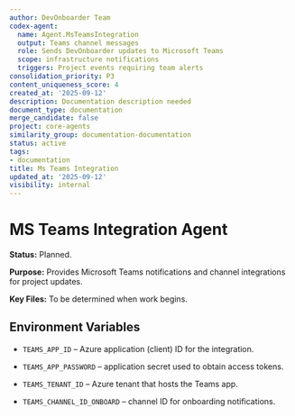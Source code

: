 ```yaml
---
author: DevOnboarder Team
codex-agent:
  name: Agent.MsTeamsIntegration
  output: Teams channel messages
  role: Sends DevOnboarder updates to Microsoft Teams
  scope: infrastructure notifications
  triggers: Project events requiring team alerts
consolidation_priority: P3
content_uniqueness_score: 4
created_at: '2025-09-12'
description: Documentation description needed
document_type: documentation
merge_candidate: false
project: core-agents
similarity_group: documentation-documentation
status: active
tags:
- documentation
title: Ms Teams Integration
updated_at: '2025-09-12'
visibility: internal
---
```


# MS Teams Integration Agent

**Status:** Planned.

**Purpose:** Provides Microsoft Teams notifications and channel integrations for project updates.

**Key Files:** To be determined when work begins.

## Environment Variables

- `TEAMS_APP_ID` – Azure application (client) ID for the integration.

- `TEAMS_APP_PASSWORD` – application secret used to obtain access tokens.

- `TEAMS_TENANT_ID` – Azure tenant that hosts the Teams app.

- `TEAMS_CHANNEL_ID_ONBOARD` – channel ID for onboarding notifications.

